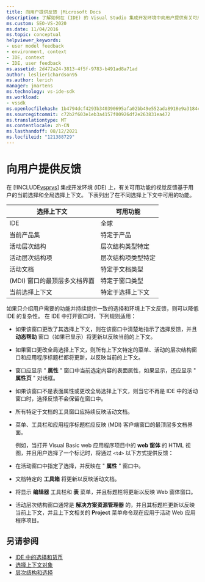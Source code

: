 ```yaml
---
title: 向用户提供反馈 |Microsoft Docs
description: 了解如何在 (IDE) 的 Visual Studio 集成开发环境中向用户提供有关可用功能的视觉反馈。
ms.custom: SEO-VS-2020
ms.date: 11/04/2016
ms.topic: conceptual
helpviewer_keywords:
- user model feedback
- environment, context
- IDE, context
- IDE, user feedback
ms.assetid: 2d472a24-3813-4f5f-9783-b491ad8a71ad
author: leslierichardson95
ms.author: lerich
manager: jmartens
ms.technology: vs-ide-sdk
ms.workload:
- vssdk
ms.openlocfilehash: 1b4794dcf4293b340390695afa02bb49e552ada8918e9a3184c74f16b987432e
ms.sourcegitcommit: c72b2f603e1eb3a4157f00926df2e263831ea472
ms.translationtype: MT
ms.contentlocale: zh-CN
ms.lasthandoff: 08/12/2021
ms.locfileid: "121388729"
---
```

# <a name="feedback-to-the-user"></a>向用户提供反馈
在 [!INCLUDE[vsprvs](../../code-quality/includes/vsprvs_md.md)] 集成开发环境 (IDE) 上，有关可用功能的视觉反馈基于用户的当前选择和全局选择上下文。 下表列出了在不同选择上下文中可用的功能。

|选择上下文|可用功能|
|-----------------------|-----------------------------|
|IDE|全球|
|当前产品集|特定于产品|
|活动层次结构|层次结构类型特定|
|活动层次结构项|层次结构项类型特定|
|活动文档|特定于文档类型|
| (MDI) 窗口的最顶层多文档界面|特定于窗口类型|
|当前选择上下文|特定于选择上下文|

 如果只介绍用户需要的功能并持续提供一致的选择和环境上下文反馈，则可以降低 IDE 的复杂性。 在 IDE 中打开窗口时，下列规则适用：

- 如果该窗口更改了其选择上下文，则在该窗口中清楚地指示了选择反馈，并且 **动态帮助** 窗口（如果已显示）将更新以反映当前的上下文。

- 如果窗口更改全局选择上下文，则所有上下文特定的菜单、活动的层次结构窗口和应用程序标题栏都将更新，以反映当前的上下文。

- 窗口应显示 " **属性** " 窗口中当前选定内容的表面属性，如果显示，还应显示 " **属性页** " 对话框。

- 如果该窗口不是表面属性或更改全局选择上下文，则当它不再是 IDE 中的活动窗口时，选择反馈不会保留在窗口中。

- 所有特定于文档的工具窗口应持续反映活动文档。

- 菜单、工具栏和应用程序标题栏应反映 (MDI) 客户端窗口的最顶层多文档界面。

  例如，当打开 Visual Basic web 应用程序项目中的 **web 窗体** 的 HTML 视图，并且用户选择了一个标记时，将通过 `<td>` 以下方式提供反馈：

- 在活动窗口中指定了选择，并反映在 " **属性** " 窗口中。

- 文档特定的 **工具箱** 将更新以反映活动文档。

- 将显示 **编辑器** 工具栏和 **表** 菜单，并且标题栏将更新以反映 Web 窗体窗口。

- 活动层次结构窗口通常是 **解决方案资源管理器** 的，并且其标题栏更新以反映当前上下文，并且上下文相关的 **Project** 菜单命令现在应用于活动 Web 应用程序项目。

## <a name="see-also"></a>另请参阅
- [IDE 中的选择和货币](../../extensibility/internals/selection-and-currency-in-the-ide.md)
- [选择上下文对象](../../extensibility/internals/selection-context-objects.md)
- [层次结构和选择](../../extensibility/internals/hierarchies-and-selection.md)
